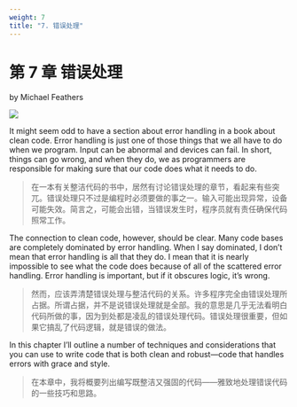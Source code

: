 ```yaml
---
weight: 7
title: "7. 错误处理"
---
```


# 第 7 章 错误处理

by Michael Feathers

![](/cc/figures/ch7/103fig01.jpg)

It might seem odd to have a section about error handling in a book about clean code. Error handling is just one of those things that we all have to do when we program. Input can be abnormal and devices can fail. In short, things can go wrong, and when they do, we as programmers are responsible for making sure that our code does what it needs to do.

> 在一本有关整洁代码的书中，居然有讨论错误处理的章节，看起来有些突兀。错误处理只不过是编程时必须要做的事之一。输入可能出现异常，设备可能失效。简言之，可能会出错，当错误发生时，程序员就有责任确保代码照常工作。

The connection to clean code, however, should be clear. Many code bases are completely dominated by error handling. When I say dominated, I don’t mean that error handling is all that they do. I mean that it is nearly impossible to see what the code does because of all of the scattered error handling. Error handling is important, but if it obscures logic, it’s wrong.

> 然而，应该弄清楚错误处理与整洁代码的关系。许多程序完全由错误处理所占据。所谓占据，并不是说错误处理就是全部。我的意思是几乎无法看明白代码所做的事，因为到处都是凌乱的错误处理代码。错误处理很重要，但如果它搞乱了代码逻辑，就是错误的做法。

In this chapter I’ll outline a number of techniques and considerations that you can use to write code that is both clean and robust—code that handles errors with grace and style.

> 在本章中，我将概要列出编写既整洁又强固的代码——雅致地处理错误代码的一些技巧和思路。